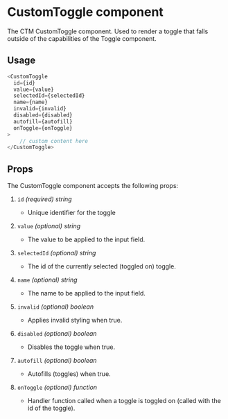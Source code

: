 # CustomToggle component
The CTM CustomToggle component. Used to render a toggle that falls outside of the capabilities of the Toggle component.

## Usage
~~~js
<CustomToggle
  id={id}
  value={value}
  selectedId={selectedId}
  name={name}
  invalid={invalid}
  disabled={disabled}
  autofill={autofill}
  onToggle={onToggle}
>
    // custom content here
</CustomToggle>
~~~


## Props
The CustomToggle component accepts the following props:

1. `id` *(required) string*
    * Unique identifier for the toggle
    
2.  `value` *(optional) string*
    * The value to be applied to the input field.
    
3.  `selectedId` *(optional) string*
    * The id of the currently selected (toggled on) toggle.
    
4.  `name` *(optional) string*
    * The name to be applied to the input field.
    
5.  `invalid` *(optional) boolean*
    * Applies invalid styling when true.
    
6.  `disabled` *(optional) boolean*
    * Disables the toggle when true.

7.  `autofill` *(optional) boolean*
    * Autofills (toggles) when true.
    
8. `onToggle` *(optional) function*
    * Handler function called when a toggle is toggled on (called with the id of the toggle).
